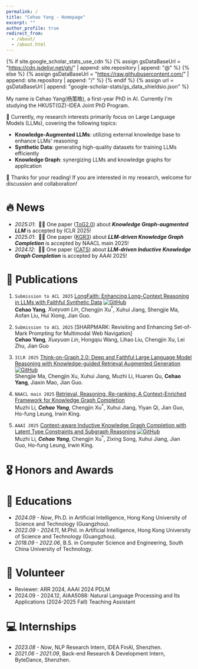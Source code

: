 ```yaml
---
permalink: /
title: "Cehao Yang - Homepage"
excerpt: ""
author_profile: true
redirect_from: 
  - /about/
  - /about.html
---
```


{% if site.google_scholar_stats_use_cdn %}
{% assign gsDataBaseUrl = "https://cdn.jsdelivr.net/gh/" | append: site.repository | append: "@" %}
{% else %}
{% assign gsDataBaseUrl = "https://raw.githubusercontent.com/" | append: site.repository | append: "/" %}
{% endif %}
{% assign url = gsDataBaseUrl | append: "google-scholar-stats/gs_data_shieldsio.json" %}

<span class='anchor' id='about-me'></span>

My name is Cehao Yang(杨策皓), a first-year PhD in AI. Currently I'm studying the HKUST(GZ)-IDEA Joint PhD Program.

🤔 Currently, my research interests primarily focus on Large Language Models (LLMs), covering the following topics:
- **Knowledge-Augmented LLMs**: utilizing external knowledge base to enhance LLMs' reasoning
- **Synthetic Data**: generating high-quality datasets for training LLMs efficiently
- **Knowledge Graph**: synergizing LLMs and knowledge graphs for application

🙌 Thanks for your reading! If you are interested in my research, welcome for discussion and collaboration!

# 🔥 News
- *2025.01*: &nbsp;🎉🎉 One paper ([ToG2.0](https://arxiv.org/abs/2407.10805)) about ***Knowledge Graph-augmented LLM*** is accepted by ICLR 2025!
- *2025.01*: &nbsp;🎉🎉 One paper ([KGR3](https://arxiv.org/pdf/2411.08165)) about ***LLM-driven Knowledge Graph Completion*** is accepted by NAACL main 2025!
- *2024.12*: &nbsp;🎉🎉 One paper ([CATS](https://arxiv.org/abs/2410.16803)) about ***LLM-driven Inductive Knowledge Graph Completion*** is accepted by AAAI 2025!

# 📝 Publications 

1. ``Submission to ACL 2025`` [LongFaith: Enhancing Long-Context Reasoning in LLMs with Faithful Synthetic Data](https://arxiv.org/abs/2502.12583)  [![GitHub](https://img.shields.io/badge/GitHub-LongFaith-blue?logo=github)](https://github.com/IDEA-FinAI/LongFaith)  
   **Cehao Yang**<sup>*</sup>, Xueyuan Lin<sup>*</sup>, Chengjin Xu<sup>*</sup>, Xuhui Jiang, Shengjie Ma, Aofan Liu, Hui Xiong, Jian Guo.  

2. ``Submission to ACL 2025`` [SHARPMARK: Revisiting and Enhancing Set-of-Mark Prompting for Multimodal Web Navigation]  
   **Cehao Yang**<sup>*</sup>, Xueyuan Lin<sup>*</sup>, Hongqiu Wang, Lihao Liu, Chengjin Xu, Lei Zhu, Jian Guo

3. ``ICLR 2025`` [Think-on-Graph 2.0: Deep and Faithful Large Language Model Reasoning with Knowledge-guided Retrieval Augmented Generation](https://arxiv.org/abs/2407.10805)  [![GitHub](https://img.shields.io/badge/GitHub-ToG2.0-blue?logo=github)](https://github.com/IDEA-FinAI/ToG-2)  
   Shengjie Ma, Chengjin Xu, Xuhui Jiang, Muzhi Li, Huaren Qu, **Cehao Yang**, Jiaxin Mao, Jian Guo.

5. ``NAACL main 2025`` [Retrieval, Reasoning, Re-ranking: A Context-Enriched Framework for Knowledge Graph Completion](https://arxiv.org/abs/2411.08165)  
   Muzhi Li<sup>*</sup>, **Cehao Yang**<sup>*</sup>, Chengjin Xu<sup>*</sup>, Xuhui Jiang, Yiyan Qi, Jian Guo, Ho-fung Leung, Irwin King.

6. ``AAAI 2025`` [Context-aware Inductive Knowledge Graph Completion with Latent Type Constraints and Subgraph Reasoning](https://arxiv.org/abs/2410.16803)  [![GitHub](https://img.shields.io/badge/GitHub-CATS-blue?logo=github)](https://github.com/IDEA-FinAI/CATS)  
   Muzhi Li<sup>*</sup>, **Cehao Yang**<sup>*</sup>, Chengjin Xu<sup>*</sup>, Zixing Song, Xuhui Jiang, Jian Guo, Ho-fung Leung, Irwin King.

# 🎖 Honors and Awards

# 📖 Educations
- *2024.09 - Now*, Ph.D. in Artificial Intelligence, Hong Kong University of Science and Technology (Guangzhou). 
- *2022.09 - 2024.11*, M.Phil. in Artificial Intelligence, Hong Kong University of Science and Technology (Guangzhou). 
- *2018.09 - 2022.06*, B.S. in Computer Science and Engineering, South China University of Technology. 

# 💁 Volunteer
- Reviewer: ARR 2024, AAAI 2024 PDLM
- 2024.09 - 2024.12, AIAA5088: Natural Language Processing and Its Applications (2024-2025 Fall) Teaching Assistant

# 💻 Internships
- *2023.08 - Now*, NLP Research Intern, IDEA FinAI, Shenzhen.
- *2021.06 - 2021.09*, Back-end Research & Development Intern, ByteDance, Shenzhen.
